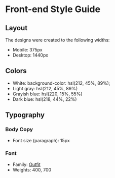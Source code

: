 # Front-end Style Guide

## Layout

The designs were created to the following widths:

- Mobile: 375px
- Desktop: 1440px

## Colors

- White: background-color:   hsl(212, 45%, 89%);
- Light gray: hsl(212, 45%, 89%)
- Grayish blue: hsl(220, 15%, 55%)
- Dark blue: hsl(218, 44%, 22%)

## Typography

### Body Copy

- Font size (paragraph): 15px

### Font

- Family: [Outfit](https://fonts.google.com/specimen/Outfit)
- Weights: 400, 700
